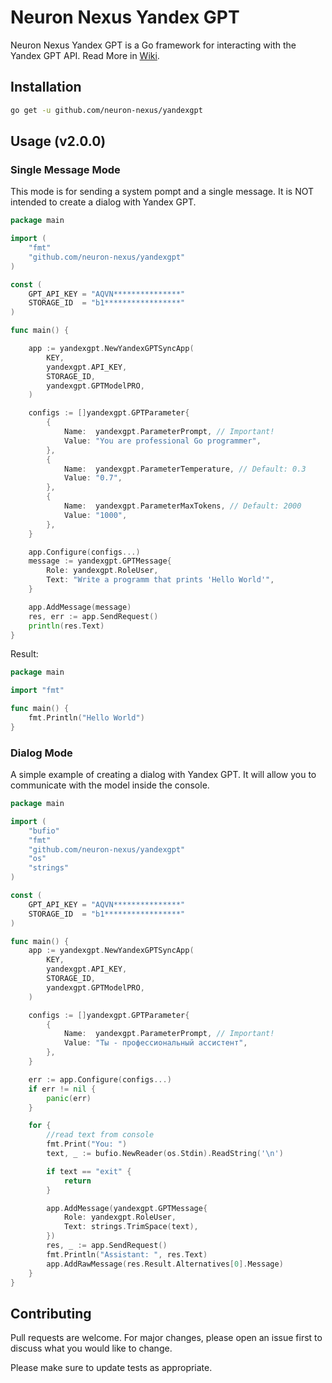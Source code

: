 # Neuron Nexus Yandex GPT

Neuron Nexus Yandex GPT is a Go framework for interacting with the Yandex GPT API. Read More in [Wiki](https://github.com/neuron-nexus/yandexgpt/wiki).

## Installation



```bash
go get -u github.com/neuron-nexus/yandexgpt
```

## Usage (v2.0.0)

### Single Message Mode

This mode is for sending a system pompt and a single message. It is NOT intended to create a dialog with Yandex GPT.

```go
package main

import (
	"fmt"
	"github.com/neuron-nexus/yandexgpt"
)

const (
	GPT_API_KEY = "AQVN***************"
	STORAGE_ID  = "b1*****************"
)

func main() {

    app := yandexgpt.NewYandexGPTSyncApp(
		KEY,
		yandexgpt.API_KEY,
		STORAGE_ID,
		yandexgpt.GPTModelPRO,
	)

	configs := []yandexgpt.GPTParameter{
		{
			Name:  yandexgpt.ParameterPrompt, // Important!
			Value: "You are professional Go programmer",
		},
		{
			Name:  yandexgpt.ParameterTemperature, // Default: 0.3
			Value: "0.7",
		},
		{
			Name:  yandexgpt.ParameterMaxTokens, // Default: 2000
			Value: "1000",
		},
	}

	app.Configure(configs...)
	message := yandexgpt.GPTMessage{
		Role: yandexgpt.RoleUser,
		Text: "Write a programm that prints 'Hello World'",
	}

	app.AddMessage(message)
	res, err := app.SendRequest()
	println(res.Text)
}
```

Result:
```go
package main

import "fmt"

func main() {
    fmt.Println("Hello World")
}
```
### Dialog Mode
A simple example of creating a dialog with Yandex GPT. It will allow you to communicate with the model inside the console.
```go
package main

import (
	"bufio"
	"fmt"
	"github.com/neuron-nexus/yandexgpt"
	"os"
	"strings"
)

const (
	GPT_API_KEY = "AQVN***************"
	STORAGE_ID  = "b1*****************"
)

func main() {
	app := yandexgpt.NewYandexGPTSyncApp(
		KEY,
		yandexgpt.API_KEY,
		STORAGE_ID,
		yandexgpt.GPTModelPRO,
	)

	configs := []yandexgpt.GPTParameter{
		{
			Name:  yandexgpt.ParameterPrompt, // Important!
			Value: "Ты - профессиональный ассистент",
		},
	}

	err := app.Configure(configs...)
	if err != nil {
		panic(err)
	}

	for {
		//read text from console
		fmt.Print("You: ")
		text, _ := bufio.NewReader(os.Stdin).ReadString('\n')

		if text == "exit" {
			return
		}

		app.AddMessage(yandexgpt.GPTMessage{
			Role: yandexgpt.RoleUser,
			Text: strings.TrimSpace(text),
		})
		res, _ := app.SendRequest()
		fmt.Println("Assistant: ", res.Text)
		app.AddRawMessage(res.Result.Alternatives[0].Message)
	}
}
```

## Contributing

Pull requests are welcome. For major changes, please open an issue first
to discuss what you would like to change.

Please make sure to update tests as appropriate.
